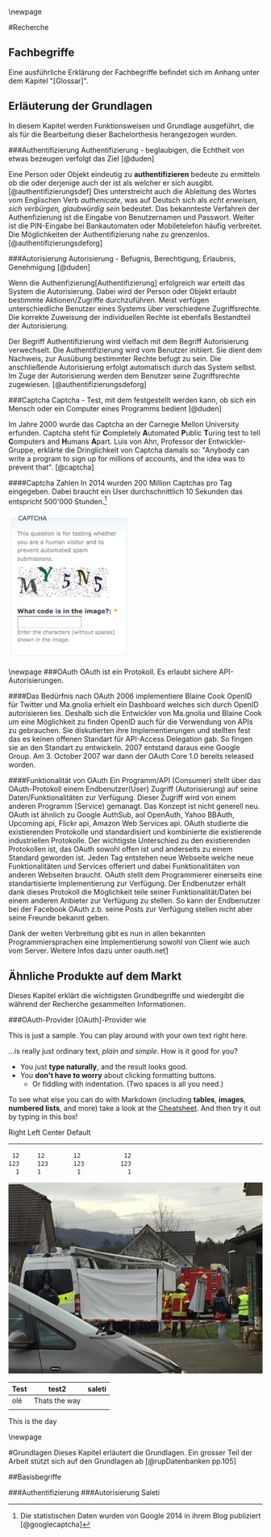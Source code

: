 \newpage

#Recherche

## Fachbegriffe
Eine ausführliche Erklärung der Fachbegriffe befindet sich im Anhang unter dem Kapitel "[Glossar]".

## Erläuterung der Grundlagen
In diesem Kapitel werden Funktionsweisen und Grundlage ausgeführt, die als für die Bearbeitung dieser Bachelorthesis herangezogen wurden.

###Authentifizierung
Authentifizierung - beglaubigen, die Echtheit von etwas bezeugen verfolgt das Ziel [@duden] 

Eine Person oder Objekt eindeutig zu **authentifizieren** bedeute zu ermitteln ob die oder derjenige auch der ist als welcher er sich ausgibt. [@authentifizierungsdef] Dies unterstreicht auch die Ableitung des Wortes vom Englischen Verb *authenicate*, was auf Deutsch sich als *echt erweisen, sich verbürgen, glaubwürdig sein* bedeutet.  Das bekannteste Verfahren der Authenfizierung ist die Eingabe von Benutzernamen und Passwort. Weiter ist die PIN-Eingabe bei Bankautomaten oder Mobiletelefon häufig verbreitet. Die Möglichkeiten der Authentifizierung nahe zu grenzenlos.
[@authentifizierungsdeforg]

###Autorisierung
Autorisierung - Befugnis, Berechtigung, Erlaubnis, Genehmigung [@duden]

Wenn die Authenfizierung[Authentifizierung] erfolgreich war erteilt das System die Autorisierung. Dabei wird der Person oder Objekt erlaubt bestimmte Aktionen/Zugriffe durchzuführen. Meist verfügen unterschiedliche Benutzer eines Systems über verschiedene Zugriffsrechte. Die korrekte Zuweisung der individuellen Rechte ist ebenfalls Bestandteil der Autorisierung.

Der Begriff Authentifizierung wird vielfach mit dem Begriff Autorisierung verwechselt. Die Authentifizierung wird vom Benutzer initiiert. Sie dient dem Nachweis, zur Ausübung bestimmter Rechte befugt zu sein. Die anschließende Autorisierung erfolgt automatisch durch das System selbst. Im Zuge der Autorisierung werden dem Benutzer seine Zugriffsrechte zugewiesen.
[@authentifizierungsdeforg]

###Captcha
Captcha - Test, mit dem festgestellt werden kann, ob sich ein Mensch oder ein Computer eines Programms bedient [@duden]

Im Jahre 2000 wurde das Captcha an der Carnegie Mellon University erfunden. Captcha steht für **C**ompletely **A**utomated **P**ublic **T**uring test to tell **C**omputers and **H**umans **A**part. Luis von Ahn, Professor der Entwickler-Gruppe, erklärte die Dringlichkeit von Captcha damals so: "Anybody can write a program to sign up for millions of accounts, and the idea was to prevent that".
[@captcha]

####Captcha Zahlen
In 2014 wurden 200 Million Captchas  pro Tag eingegeben. Dabei braucht ein User durchschnittlich 10 Sekunden das entspricht 500'000 Stunden.[^statisticinfo]

![Beispiele von Captchas *Quelle:drupal.org*](images/captcha.png)


[^statisticinfo]: Die statistischen Daten wurden von Google 2014 in ihrem Blog publiziert [@googlecaptcha]

\newpage
###OAuth
OAuth ist ein Protokoll. Es erlaubt sichere API-Autorisierungen.

####Das Bedürfnis nach OAuth
2006 implementiere Blaine Cook OpenID für Twitter und Ma.gnolia erhielt ein Dashboard welches sich durch OpenID autorisieren lies. Deshalb sich die Entwickler von Ma.gnolia und Blaine Cook um eine Möglichkeit zu finden OpenID auch für die Verwendung von APIs zu gebrauchen. Sie diskutierten ihre Implementierungen und stellten fest das es keinen offenen Standart für API-Access Delegation gab. So fingen sie an den Standart zu entwickeln. 2007 entstand daraus eine Google Group. Am 3. October 2007 war dann der OAuth Core 1.0 bereits released worden.

####Funktionalität von OAuth
Ein Programm/API (Consumer) stellt über das OAuth-Protokoll einem Endbenutzer(User) Zugriff (Autorisierung) auf seine Daten/Funktionalitäten zur Verfügung. Dieser Zugriff wird von einem anderen Programm (Service) gemanagt. 
Das Konzept ist nicht generell neu. OAuth ist ähnlich zu Google AuthSub, aol OpenAuth, Yahoo BBAuth, Upcoming api, Flickr api, Amazon Web Services api. OAuth studierte die existierenden Protokolle und standardisiert und kombinierte die existierende industriellen Protokolle. Der wichtigste Unterschied zu den existierenden Protokollen ist, das OAuth sowohl offen ist und anderseits zu einem Standard geworden ist.
Jeden Tag entstehen neue Webseite welche neue Funktionalitäten und Services offeriert und dabei Funktionalitäten von anderen Webseiten braucht. OAuth stellt dem Programmierer einerseits eine standartisierte Implementierung zur Verfügung. Der Endbenutzer erhält dank dieses Protokoll die Möglichkeit teile seiner Funktionalität/Daten bei einem anderen Anbieter zur Verfügung zu stellen. So kann der Endbenutzer bei der Facebook OAuth z.b. seine Posts zur Verfügung stellen nicht aber seine Freunde bekannt geben. 

Dank der weiten Verbreitung gibt es nun in allen bekannten Programmiersprachen eine Implementierung sowohl von Client wie auch vom Server. Weitere Infos dazu unter oauth.net[1]

[1]: http://oauth.net/2/

## Ähnliche Produkte auf dem Markt
Dieses Kapitel erklärt die wichtigsten Grundbegriffe und wiedergibt die während der Recherche gesammelten Informationen.

###OAuth-Provider
[OAuth]-Provider wie


This is just a sample. You can play around with your own text right here.



...is really just ordinary text, *plain and simple*. How is it good for you?

- You just **type naturally**, and the result looks good.
- You **don't have to worry** about clicking formatting buttons.
  - Or fiddling with indentation. (Two spaces is all you need.)

To see what else you can do with Markdown (including **tables**, **images**, **numbered lists**, and more) take a look at the [Cheatsheet][2]. And then try it out by typing in this box!

[2]: https://github.com/adam-p/markdown-here/wiki/Markdown-Here-Cheatsheet

  Right     Left     Center     Default
-------     ------ ----------   -------
     12     12        12            12
    123     123       123          123
      1     1          1             1


![This is the caption](images/image.jpg)

Test  |test2   | saleti
--|---|--
olé  | Thats the way   |  
  |   |  

This is the day

\newpage

#Grundlagen
Dieses Kapitel erläutert die Grundlagen. Ein grosser Teil der Arbeit stützt sich auf den Grundlagen ab [@rupDatenbanken pp.105]

##Basisbegriffe

###Authentifizierung
###Autorisierung
Saleti


